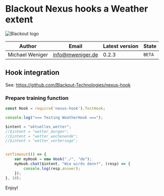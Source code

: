 # Blackout Nexus hooks a Weather extent

![Blackout logo](https://blackout.ai/img/logo/logo.png)

|Author|Email|Latest version|State|
|---|---|---|---|
|Michael Weniger|info@mweniger.de|0.2.3|`BETA`

## Hook integration
See: https://github.com/Blackout-Technologies/nexus-hook

### Prepare training function
```JavaScript
const Hook = require('nexus-hook').TestHook;

console.log("=== Testing WeatherHook ===");

$intent = "aktuelles_wetter";
//$intent = "wetter_morgen";
//$intent = "wetter_wochenende";
//$intent = "wetter_vorhersage";


setTimeout(() => {
    var myHook = new Hook("./", "de");
    myHook.chat($intent, "Wie wirds denn?", (resp) => {
        console.log(resp.answer);
    });
}, 10);
```

Enjoy!
